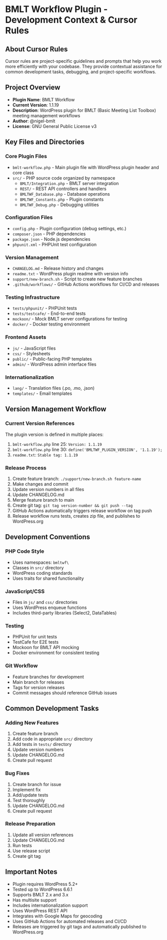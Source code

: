 # BMLT Workflow Plugin - Development Context & Cursor Rules

## About Cursor Rules
Cursor rules are project-specific guidelines and prompts that help you work more efficiently with your codebase. They provide contextual assistance for common development tasks, debugging, and project-specific workflows.

## Project Overview
- **Plugin Name**: BMLT Workflow
- **Current Version**: 1.1.19
- **Description**: WordPress plugin for BMLT (Basic Meeting List Toolbox) meeting management workflows
- **Author**: @nigel-bmlt
- **License**: GNU General Public License v3

## Key Files and Directories

### Core Plugin Files
- `bmlt-workflow.php` - Main plugin file with WordPress plugin header and core class
- `src/` - PHP source code organized by namespace
  - `BMLT/Integration.php` - BMLT server integration
  - `REST/` - REST API controllers and handlers
  - `BMLTWF_Database.php` - Database operations
  - `BMLTWF_Constants.php` - Plugin constants
  - `BMLTWF_Debug.php` - Debugging utilities

### Configuration Files
- `config.php` - Plugin configuration (debug settings, etc.)
- `composer.json` - PHP dependencies
- `package.json` - Node.js dependencies
- `phpunit.xml` - PHPUnit test configuration

### Version Management
- `CHANGELOG.md` - Release history and changes
- `readme.txt` - WordPress plugin readme with version info
- `support/new-branch.sh` - Script to create new feature branches
- `.github/workflows/` - GitHub Actions workflows for CI/CD and releases

### Testing Infrastructure
- `tests/phpunit/` - PHPUnit tests
- `tests/testcafe/` - End-to-end tests
- `mockoon/` - Mock BMLT server configurations for testing
- `docker/` - Docker testing environment

### Frontend Assets
- `js/` - JavaScript files
- `css/` - Stylesheets
- `public/` - Public-facing PHP templates
- `admin/` - WordPress admin interface files

### Internationalization
- `lang/` - Translation files (.po, .mo, .json)
- `templates/` - Email templates

## Version Management Workflow

### Current Version References
The plugin version is defined in multiple places:
1. `bmlt-workflow.php` line 25: `Version: 1.1.19`
2. `bmlt-workflow.php` line 30: `define('BMLTWF_PLUGIN_VERSION', '1.1.19');`
3. `readme.txt`: `Stable tag: 1.1.19`

### Release Process
1. Create feature branch: `./support/new-branch.sh feature-name`
2. Make changes and commit
3. Update version numbers in all files
4. Update CHANGELOG.md
5. Merge feature branch to main
6. Create git tag: `git tag version-number && git push --tag`
7. GitHub Actions automatically triggers release workflow on tag push
8. Release workflow runs tests, creates zip file, and publishes to WordPress.org

## Development Conventions

### PHP Code Style
- Uses namespaces: `bmltwf\`
- Classes in `src/` directory
- WordPress coding standards
- Uses traits for shared functionality

### JavaScript/CSS
- Files in `js/` and `css/` directories
- Uses WordPress enqueue functions
- Includes third-party libraries (Select2, DataTables)

### Testing
- PHPUnit for unit tests
- TestCafe for E2E tests
- Mockoon for BMLT API mocking
- Docker environment for consistent testing

### Git Workflow
- Feature branches for development
- Main branch for releases
- Tags for version releases
- Commit messages should reference GitHub issues

## Common Development Tasks

### Adding New Features
1. Create feature branch
2. Add code in appropriate `src/` directory
3. Add tests in `tests/` directory
4. Update version numbers
5. Update CHANGELOG.md
6. Create pull request

### Bug Fixes
1. Create branch for issue
2. Implement fix
3. Add/update tests
4. Test thoroughly
5. Update CHANGELOG.md
6. Create pull request

### Release Preparation
1. Update all version references
2. Update CHANGELOG.md
3. Run tests
4. Use release script
5. Create git tag

## Important Notes
- Plugin requires WordPress 5.2+
- Tested up to WordPress 6.6.1
- Supports BMLT 2.x and 3.x
- Has multisite support
- Includes internationalization support
- Uses WordPress REST API
- Integrates with Google Maps for geocoding
- Uses GitHub Actions for automated releases and CI/CD
- Releases are triggered by git tags and automatically published to WordPress.org 